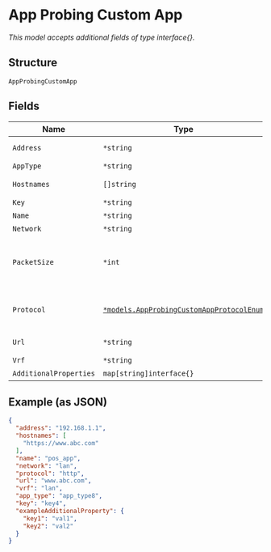 
# App Probing Custom App

*This model accepts additional fields of type interface{}.*

## Structure

`AppProbingCustomApp`

## Fields

| Name | Type | Tags | Description |
|  --- | --- | --- | --- |
| `Address` | `*string` | Optional | Required if `protocol`==`icmp` |
| `AppType` | `*string` | Optional | - |
| `Hostnames` | `[]string` | Optional | If `protocol`==`http` |
| `Key` | `*string` | Optional | - |
| `Name` | `*string` | Optional | - |
| `Network` | `*string` | Optional | - |
| `PacketSize` | `*int` | Optional | If `protocol`==`icmp`<br><br>**Constraints**: `>= 0`, `<= 65400` |
| `Protocol` | [`*models.AppProbingCustomAppProtocolEnum`](../../doc/models/app-probing-custom-app-protocol-enum.md) | Optional | enum: `http`, `icmp`<br><br>**Default**: `"http"` |
| `Url` | `*string` | Optional | If `protocol`==`http` |
| `Vrf` | `*string` | Optional | - |
| `AdditionalProperties` | `map[string]interface{}` | Optional | - |

## Example (as JSON)

```json
{
  "address": "192.168.1.1",
  "hostnames": [
    "https://www.abc.com"
  ],
  "name": "pos_app",
  "network": "lan",
  "protocol": "http",
  "url": "www.abc.com",
  "vrf": "lan",
  "app_type": "app_type8",
  "key": "key4",
  "exampleAdditionalProperty": {
    "key1": "val1",
    "key2": "val2"
  }
}
```


